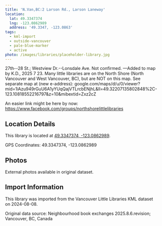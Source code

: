 ```yaml
---
title: 'N.Van,BC:2 Larson Rd., Larson Laneway'
location:
  lat: 49.3347374
  lng: -123.0862989
  address: '49.3347, -123.0863'
tags:
  - kml-import
  - outside-vancouver
  - pale-blue-marker
  - active
photo: /images/libraries/placeholder-library.jpg
---
```

27th--28 St.; Westview Dr.--Lonsdale Ave.
Not confirmed.
—Added to map by K.D., 2025 7 23.
Many little libraries are on the North Shore (North Vancouver and West Vancouver, BC),
but are NOT on this map.
See separate map at (new e-address):
google.com/maps/d/u/0/viewer?mid=1iAzu949rGuU6A1yYUqQajVTLrcbENjhL&ll=49.32207135802848%2C-123.10818552216797&z=10&mibextid=Zxz2cZ

An easier link might be here by now:
https://www.facebook.com/groups/northshorelittlelibraries

## Location Details

This library is located at [49.3347374, -123.0862989](https://www.google.com/maps?q=49.3347374,-123.0862989).

GPS Coordinates: 49.3347374, -123.0862989

## Photos

External photos available in original dataset.

## Import Information

This library was imported from the Vancouver Little Libraries KML dataset on 2024-08-08.

Original data source: Neighbourhood book exchanges 2025.8.6.revision; Vancouver, BC, Canada
